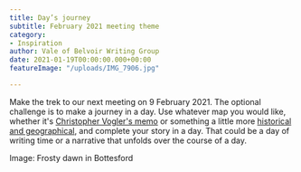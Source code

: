 ```yaml
---
title: Day’s journey
subtitle: February 2021 meeting theme
category:
- Inspiration
author: Vale of Belvoir Writing Group
date: 2021-01-19T00:00:00.000+00:00
featureImage: "/uploads/IMG_7906.jpg"

---
```

Make the trek to our next meeting on 9 February 2021. The optional challenge is to make a journey in a day. Use whatever map you would like, whether it's [Christopher Vogler's memo](https://livingspirit.typepad.com/files/chris-vogler-memo-1.pdf) or something a little more [historical and geographical](https://www.bottesfordhistory.org.uk/content/catalogue_item/bottesford-local-history-archive/historic-maps-parish), and complete your story in a day. That could be a day of writing time or a narrative that unfolds over the course of a day.

Image: Frosty dawn in Bottesford